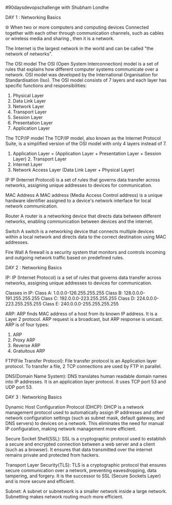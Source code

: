 #90daysdevopschallenge with Shubham Londhe

DAY 1 : Networking Basics

🌐 When two or more computers and computing devices Connected together with each other through communication channels, such as cables or wireless media and sharing , then it is a network. 


The Internet is the largest network in the world and can be called "the network of networks".


The OSI model
The OSI (Open System Interconnection) model is a set of rules that explains how different computer systems communicate over a network. OSI model was developed by the International Organisation for Standardisation (Iso). The OSI model consists of 7 layers and each layer has specific functions and responsibilities:
1. Physical Layer
2. Data Link Layer
3. Network Layer
4. Transport Layer
5. Session Layer
6. Presentation Layer
7. Application Layer


The TCP/IP model
The TCP/IP model, also known as the Internet Protocol Suite, is a simplified version of the OSI model with only 4 layers instead of 7.

1. Application Layer = (Application Layer + Presentation Layer + Session Layer) 2. Transport Layer
3. Internet Layer
4. Network Access Layer (Data Link Layer + Physical Layer)



IP
IP (Internet Protocol) is a set of rules that governs data transfer across networks, assigning unique addresses to devices for communication.

MAC Address
A MAC address (Media Access Control address) is a unique hardware identifier assigned to a device's network interface for local network communication.
 
Router
A router is a networking device that directs data between different networks, enabling communication between devices and the internet.

Switch
A switch is a networking device that connects multiple devices within a local network and directs data to the correct destination using MAC addresses.

Fire Wall
A firewall is a security system that monitors and controls incoming and outgoing network traffic based on predefined rules.


DAY 2 : Networking Basics

IP:
IP (Internet Protocol) is a set of rules that governs data transfer across networks, assigning unique addresses to devices for communication.

Classes in IP:
Class A: 1.0.0.0-126.255.255.255
Class B: 128.0.0.0-191.255.255.255
Class C: 192.0.0.0-223.255.255.255
Class D: 224.0.0.0-223.255.255.255
Class E: 240.0.0.0-255.255.255.255


ARP:
ARP finds MAC address of a host from its known IP address. It is a Layer 2 protocol. ARP request is a broadcast, but ARP response is unicast.
ARP is of four types:
1. ARP
2. Proxy ARP
3. Reverse ARP
4. Gratuitous ARP

FTP(File Transfer Protocol):
File transfer protocol is an Application layer protocol. To transfer a file, 2 TCP connections are used by FTP in parallel.

DNS(Domain Name System):
DNS translates human readable domain names into IP addresses. It is an application layer protocol. It uses TCP port 53 and UDP port 53.



DAY 3 : Networking Basics

Dynamic Host Configuration Protocol (DHCP):
DHCP is a network management protocol used to automatically assign IP addresses and other network configuration settings (such as subnet mask, default gateway, and DNS servers) to devices on a network. This eliminates the need for manual IP configuration, making network management more efficient.

Secure Socket Shell(SSL):
SSL is a cryptographic protocol used to establish a secure and encrypted connection between a web server and a client (such as a browser). It ensures that data transmitted over the internet remains private and protected from hackers.

Transport Layer Security(TLS):
TLS is a cryptographic protocol that ensures secure communication over a network, preventing eavesdropping, data tampering, and forgery. It is the successor to SSL (Secure Sockets Layer) and is more secure and efficient.

Subnet:
A subnet or subnetwork is a smaller network inside a large network. Subnetting makes network routing much more efficient.

